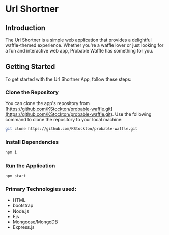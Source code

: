 # Url Shortner

## Introduction

The Url Shortner is a simple web application that provides a delightful waffle-themed experience. Whether you're a waffle lover or just looking for a fun and interactive web app, Probable Waffle has something for you.

## Getting Started

To get started with the Url Shortner App, follow these steps:

### Clone the Repository

You can clone the app's repository from [https://github.com/KStockton/probable-waffle.git](https://github.com/KStockton/probable-waffle.git). Use the following command to clone the repository to your local machine:

```bash
git clone https://github.com/KStockton/probable-waffle.git
```

### Install Dependencies

```bash
npm i 
```

### Run the Application

```npm start```


### Primary Technologies used:

* HTML
* bootstrap
* Node.js
* Ejs
* Mongoose/MongoDB
* Express.js
